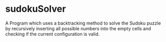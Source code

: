 # sudokuSolver
A Program which uses a backtracking method to solve the Sudoku puzzle by recursively inserting all possible numbers into the empty cells and checking if the current configuration is valid.
